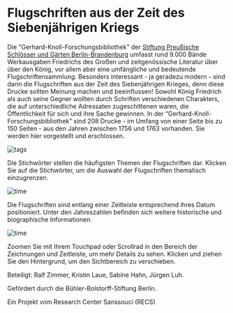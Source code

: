 # Flugschriften aus der Zeit des Siebenjährigen Kriegs

Die "Gerhard-Knoll-Forschungsbibliothek" der [Stiftung Preußische Schlösser und Gärten Berlin-Brandenburg](https://www.spsg.de/) umfasst rund 9.000 Bände Werkausgaben Friedrichs des Großen und zeitgenössische Literatur über über den König, vor allem aber eine umfängliche und bedeutende Flugschriftensammlung. Besonders interessant - ja geradezu modern - sind darin die Flugschriften aus der Zeit des Siebenjährigen Krieges, denn diese Drucke sollten Meinung machen und beeinflussen! Sowohl König Friedrich als auch seine Gegner wollten durch Schriften verschiedenen Charakters, die auf unterschiedliche Adressaten zugeschittenen waren, die Öffentlichkeit für sich und ihre Sache gewinnen. In der  “Gerhard-Knoll-Forschungsbibliothek” sind 208 Drucke - im Umfang von einer Seite bis zu 150 Seiten -  aus den Jahren zwischen 1756 und 1763 vorhanden. Sie werden hier vorgestellt und erschlossen. 


![tags](img/infobar_tags.svg)

Die Stichwörter stellen die häufigsten Themen der Flugschriften dar. Klicken Sie auf die Stichwörter, um die Auswahl der Flugschriften thematisch einzugrenzen.

![time](img/infobar_time.svg)

Die Flugschriften sind entlang einer Zeitleiste entsprechend ihres Datum positioniert. Unter den Jahreszahlen befinden sich weitere historische und biographische Informationen.

![time](img/infobar_scroll.svg)

Zoomen Sie mit Ihrem Touchpad oder Scrollrad in den Bereich der Zeichnungen und Zeitleiste, um mehr Details zu sehen. Klicken und ziehen Sie den Hintergrund, um den Sichtbereich zu verschieben.

Beteiligt: Ralf Zimmer, Kristin Laue, Sabine Hahn, Jürgen Luh.

Gefördert durch die Bühler-Bolstorff-Stiftung Berlin.

Ein Projekt vom Research Center Sanssouci (RECS)